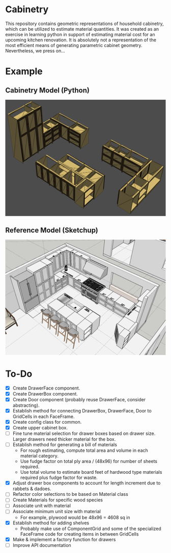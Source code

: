 # Cabinetry
This repository contains geometric representations of household cabinetry, which can be utilized to estimate material quantities. It was created as an exercise in learning python in support of estimating material cost for an upcoming kitchen renovation. It is absolutely not a representation of the most efficient means of generating parametric cabinet geometry. Nevertheless, we press on...

# Example

## Cabinetry Model (Python)
![Python Cabinetry Model](doc/Kitchen%20Model%20Python%20Iso.png)

## Reference Model (Sketchup)
![Sketchup Model](doc/Kitchen%20Model%20Sketchup%20Iso.png)

# To-Do
- [x] Create DrawerFace component.
- [x] Create DrawerBox component.
- [x] Create Door component (probably reuse DrawerFace, consider abstracting).
- [x] Establish method for connecting DrawerBox, DrawerFace, Door to GridCells in each FaceFrame.
- [x] Create config class for common.
- [x] Create upper cabinet box.
- [ ] Fine tune material selection for drawer boxes based on drawer size. Larger drawers need thicker material for the box.
- [ ] Establish method for generating a bill of materials
    - For rough estimating, compute total area and volume in each material category.
    - Use fudge factor on total ply area / (48x96) for number of sheets required.
    - Use total volume to estimate board feet of hardwood type materials required plus fudge factor for waste.
- [x] Adjust drawer box components to account for length increment due to rabbets & dadoes.
- [ ] Refactor color selections to be based on Material class
- [ ] Create Materials for specific wood species
- [ ] Associate unit with material
- [ ] Associate minimum unit size with material
    - For example, plywood would be 48x96 = 4608 sq in
- [x] Establish method for adding shelves
    - Probably make use of ComponentGrid and some of the specialized FaceFrame code for creating items in between GridCells
- [x] Make & implement a factory function for drawers
- [ ] Improve API documentation
